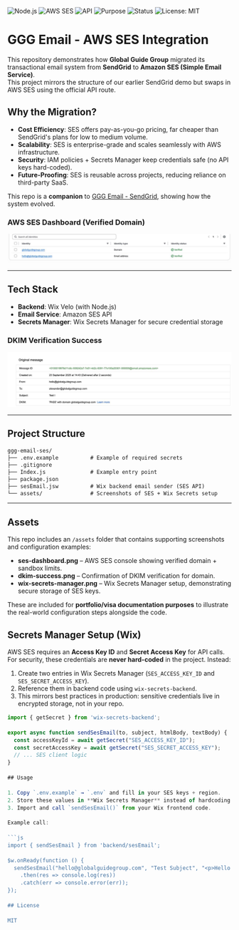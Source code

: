 ![Node.js](https://img.shields.io/badge/Node.js-18+-green)
![AWS SES](https://img.shields.io/badge/AWS-SES-orange)
![API](https://img.shields.io/badge/API-SES-blue)
![Purpose](https://img.shields.io/badge/Purpose-Educational-yellow)
![Status](https://img.shields.io/badge/Status-Demo-brightgreen)
![License: MIT](https://img.shields.io/badge/License-MIT-lightgrey)

# GGG Email - AWS SES Integration

This repository demonstrates how **Global Guide Group** migrated its transactional email system from **SendGrid** to **Amazon SES (Simple Email Service)**.  
This project mirrors the structure of our earlier SendGrid demo but swaps in AWS SES using the official API route.

## Why the Migration?

- **Cost Efficiency**: SES offers pay-as-you-go pricing, far cheaper than SendGrid's plans for low to medium volume.  
- **Scalability**: SES is enterprise-grade and scales seamlessly with AWS infrastructure.  
- **Security**: IAM policies + Secrets Manager keep credentials safe (no API keys hard-coded).  
- **Future-Proofing**: SES is reusable across projects, reducing reliance on third-party SaaS.  

This repo is a **companion** to [GGG Email - SendGrid](https://github.com/WIALTD/sendgrid-email-demo), showing how the system evolved.

### AWS SES Dashboard (Verified Domain)
![SES Dashboard](assets/ses-dashboard.png)

---

## Tech Stack

- **Backend**: Wix Velo (with Node.js)  
- **Email Service**: Amazon SES API  
- **Secrets Manager**: Wix Secrets Manager for secure credential storage  

### DKIM Verification Success
![DKIM Success](assets/dkim-success.png)

---

## Project Structure

```
ggg-email-ses/
├── .env.example          # Example of required secrets
├── .gitignore
├── Index.js              # Example entry point
├── package.json
├── sesEmail.jsw          # Wix backend email sender (SES API)
└── assets/               # Screenshots of SES + Wix Secrets setup
```
---

## Assets

This repo includes an `/assets` folder that contains supporting screenshots and configuration examples:  

- **ses-dashboard.png** – AWS SES console showing verified domain + sandbox limits.  
- **dkim-success.png** – Confirmation of DKIM verification for domain.  
- **wix-secrets-manager.png** – Wix Secrets Manager setup, demonstrating secure storage of SES keys.  

These are included for **portfolio/visa documentation purposes** to illustrate the real-world configuration steps alongside the code.

## Secrets Manager Setup (Wix)

AWS SES requires an **Access Key ID** and **Secret Access Key** for API calls.  
For security, these credentials are **never hard-coded** in the project. Instead:  

1. Create two entries in Wix Secrets Manager (`SES_ACCESS_KEY_ID` and `SES_SECRET_ACCESS_KEY`).  
2. Reference them in backend code using `wix-secrets-backend`.  
3. This mirrors best practices in production: sensitive credentials live in encrypted storage, not in your repo.  

```js
import { getSecret } from 'wix-secrets-backend';

export async function sendSesEmail(to, subject, htmlBody, textBody) {
  const accessKeyId = await getSecret("SES_ACCESS_KEY_ID");
  const secretAccessKey = await getSecret("SES_SECRET_ACCESS_KEY");
  // ... SES client logic
}

## Usage

1. Copy `.env.example` → `.env` and fill in your SES keys + region.  
2. Store these values in **Wix Secrets Manager** instead of hardcoding them.  
3. Import and call `sendSesEmail()` from your Wix frontend code.  

Example call:

```js
import { sendSesEmail } from 'backend/sesEmail';

$w.onReady(function () {
  sendSesEmail("hello@globalguidegroup.com", "Test Subject", "<p>Hello World</p>", "Hello World")
    .then(res => console.log(res))
    .catch(err => console.error(err));
});

## License

MIT
